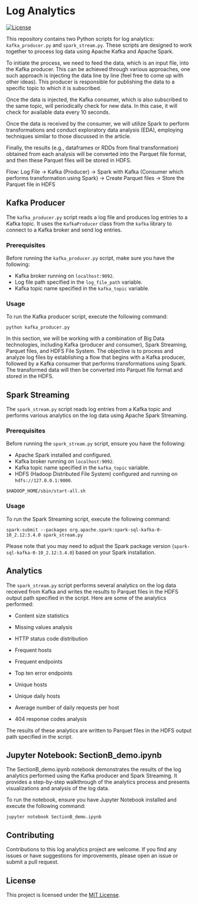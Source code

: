 # Log Analytics

[![License](https://img.shields.io/badge/license-MIT-blue.svg)](https://opensource.org/licenses/MIT)

This repository contains two Python scripts for log analytics: `kafka_producer.py` and `spark_stream.py`. These scripts are designed to work together to process log data using Apache Kafka and Apache Spark.

To initiate the process, we need to feed the data, which is an input file, into the Kafka producer. This can be achieved through various approaches, one such approach is injecting the data line by line (feel free to come up with other ideas). This producer is responsible for publishing the data to a specific topic to which it is subscribed.

Once the data is injected, the Kafka consumer, which is also subscribed to the same topic, will periodically check for new data. In this case, it will check for available data every 10 seconds.

Once the data is received by the consumer, we will utilize Spark to perform transformations and conduct exploratory data analysis (EDA), employing techniques similar to those discussed in the article.

Finally, the results (e.g., dataframes or RDDs from final transformation) obtained from each analysis will be converted into the Parquet file format, and then these Parquet files will be stored in HDFS.

Flow:
Log File -> Kafka (Producer) -> Spark with Kafka (Consumer which performs transformation using Spark) -> Create Parquet files -> Store the Parquet file in HDFS

## Kafka Producer

The `kafka_producer.py` script reads a log file and produces log entries to a Kafka topic. It uses the `KafkaProducer` class from the `kafka` library to connect to a Kafka broker and send log entries.

### Prerequisites

Before running the `kafka_producer.py` script, make sure you have the following:

- Kafka broker running on `localhost:9092`.
- Log file path specified in the `log_file_path` variable.
- Kafka topic name specified in the `kafka_topic` variable.

### Usage

To run the Kafka producer script, execute the following command:

```shell
python kafka_producer.py
```

In this section, we will be working with a combination of Big Data technologies, including Kafka (producer and consumer), Spark Streaming, Parquet files, and HDFS File System. The objective is to process and analyze log files by establishing a flow that begins with a Kafka producer, followed by a Kafka consumer that performs transformations using Spark. The transformed data will then be converted into Parquet file format and stored in the HDFS.

## Spark Streaming

The `spark_stream.py` script reads log entries from a Kafka topic and performs various analytics on the log data using Apache Spark Streaming.

### Prerequisites

Before running the `spark_stream.py` script, ensure you have the following:

- Apache Spark installed and configured.
- Kafka broker running on `localhost:9092`.
- Kafka topic name specified in the `kafka_topic` variable.
- HDFS (Hadoop Distributed File System) configured and running on `hdfs://127.0.0.1:9000`.
```shell
$HADOOP_HOME/sbin/start-all.sh
```

### Usage

To run the Spark Streaming script, execute the following command:

```shell
spark-submit --packages org.apache.spark:spark-sql-kafka-0-10_2.12:3.4.0 spark_stream.py
```

Please note that you may need to adjust the Spark package version (`spark-sql-kafka-0-10_2.12:3.4.0`) based on your Spark installation.

## Analytics

The `spark_stream.py` script performs several analytics on the log data received from Kafka and writes the results to Parquet files in the HDFS output path specified in the script. Here are some of the analytics performed:

- Content size statistics
- Missing values analysis
- HTTP status code distribution
- Frequent hosts


- Frequent endpoints
- Top ten error endpoints
- Unique hosts
- Unique daily hosts
- Average number of daily requests per host
- 404 response codes analysis

The results of these analytics are written to Parquet files in the HDFS output path specified in the script.

## Jupyter Notebook: SectionB_demo.ipynb

The SectionB_demo.ipynb notebook demonstrates the results of the log analytics performed using the Kafka producer and Spark Streaming. It provides a step-by-step walkthrough of the analytics process and presents visualizations and analysis of the log data.

To run the notebook, ensure you have Jupyter Notebook installed and execute the following command:
```shell
jupyter notebook SectionB_demo.ipynb
```

## Contributing

Contributions to this log analytics project are welcome. If you find any issues or have suggestions for improvements, please open an issue or submit a pull request.

## License

This project is licensed under the [MIT License](LICENSE).
